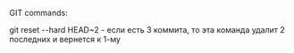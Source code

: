 GIT commands:

git reset --hard HEAD~2 - если есть 3 коммита, то эта команда удалит 2 последних
                          и вернется к 1-му
